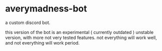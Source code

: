 # averymadness-bot
a custom discord bot.

this version of the bot is an experimental ( currently outdated ) unstable version, with more not very tested features.
not everything will work well, and not everything will work period.
